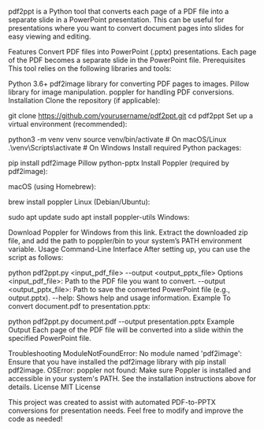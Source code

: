 pdf2ppt is a Python tool that converts each page of a PDF file into a separate slide in a PowerPoint presentation. This can be useful for presentations where you want to convert document pages into slides for easy viewing and editing.

Features
Convert PDF files into PowerPoint (.pptx) presentations.
Each page of the PDF becomes a separate slide in the PowerPoint file.
Prerequisites
This tool relies on the following libraries and tools:

Python 3.6+
pdf2image library for converting PDF pages to images.
Pillow library for image manipulation.
poppler for handling PDF conversions.
Installation
Clone the repository (if applicable):


git clone https://github.com/yourusername/pdf2ppt.git
cd pdf2ppt
Set up a virtual environment (recommended):


python3 -m venv venv
source venv/bin/activate  # On macOS/Linux
.\\venv\\Scripts\\activate   # On Windows
Install required Python packages:


pip install pdf2image Pillow python-pptx
Install Poppler (required by pdf2image):

macOS (using Homebrew):


brew install poppler
Linux (Debian/Ubuntu):


sudo apt update
sudo apt install poppler-utils
Windows:

Download Poppler for Windows from this link.
Extract the downloaded zip file, and add the path to poppler/bin to your system’s PATH environment variable.
Usage
Command-Line Interface
After setting up, you can use the script as follows:


python pdf2ppt.py <input_pdf_file> --output <output_pptx_file>
Options
<input_pdf_file>: Path to the PDF file you want to convert.
--output <output_pptx_file>: Path to save the converted PowerPoint file (e.g., output.pptx).
--help: Shows help and usage information.
Example
To convert document.pdf to presentation.pptx:


python pdf2ppt.py document.pdf --output presentation.pptx
Example Output
Each page of the PDF file will be converted into a slide within the specified PowerPoint file.

Troubleshooting
ModuleNotFoundError: No module named 'pdf2image': Ensure that you have installed the pdf2image library with pip install pdf2image.
OSError: poppler not found: Make sure Poppler is installed and accessible in your system's PATH. See the installation instructions above for details.
License
MIT License

This project was created to assist with automated PDF-to-PPTX conversions for presentation needs. Feel free to modify and improve the code as needed!

